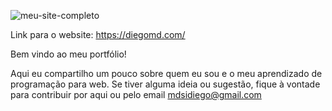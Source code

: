 ![meu-site-completo](https://github.com/diegomcoder/about-me/assets/74707450/06fecbc5-ef3c-4c07-a88d-abab05cebfb0)

Link para o website: https://diegomd.com/

Bem vindo ao meu portfólio!

Aqui eu compartilho um pouco sobre quem eu sou e o meu aprendizado de programação para web.
Se tiver alguma ideia ou sugestão, fique à vontade para contribuir por aqui ou pelo email mdsidiego@gmail.com
<!-- HTML Minifier: https://testsigma.com/free-tools/Html-minify -->
